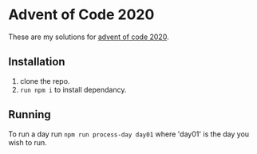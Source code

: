 # Advent of Code 2020
These are my solutions for [advent of code 2020](https://adventofcode.com/2020).

## Installation
1. clone the repo. 
2. `run npm i` to install dependancy.

## Running
To run a day run `npm run process-day day01` where 'day01' is the day you wish to run.  